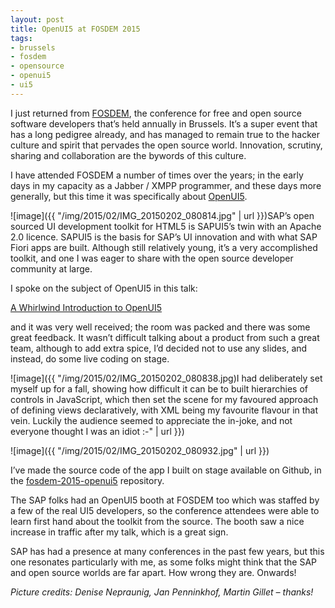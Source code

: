 ```yaml
---
layout: post
title: OpenUI5 at FOSDEM 2015
tags:
- brussels
- fosdem
- opensource
- openui5
- ui5
---
```



I just returned from [FOSDEM](http://fosdem.org), the conference for free and open source software developers that’s held annually in Brussels. It’s a super event that has a long pedigree already, and has managed to remain true to the hacker culture and spirit that pervades the open source world. Innovation, scrutiny, sharing and collaboration are the bywords of this culture.

I have attended FOSDEM a number of times over the years; in the early days in my capacity as a Jabber / XMPP programmer, and these days more generally, but this time it was specifically about [OpenUI5](http://openui5.org).

![image]({{ "/img/2015/02/IMG_20150202_080814.jpg" | url }})SAP’s open sourced UI development toolkit for HTML5 is SAPUI5’s twin with an Apache 2.0 licence. SAPUI5 is the basis for SAP’s UI innovation and with what SAP Fiori apps are built. Although still relatively young, it’s a very accomplished toolkit, and one I was eager to share with the open source developer community at large.

I spoke on the subject of OpenUI5 in this talk:

[A Whirlwind Introduction to OpenUI5](http://lanyrd.com/2015/fosdem/sdhcrp/)

and it was very well received; the room was packed and there was some great feedback. It wasn’t difficult talking about a product from such a great team, although to add extra spice, I’d decided not to use any slides, and instead, do some live coding on stage.

![image]({{ "/img/2015/02/IMG_20150202_080838.jpg)I had deliberately set myself up for a fall, showing how difficult it can be to built hierarchies of controls in JavaScript, which then set the scene for my favoured approach of defining views declaratively, with XML being my favourite flavour in that vein. Luckily the audience seemed to appreciate the in-joke, and not everyone thought I was an idiot :-" | url }})

![image]({{ "/img/2015/02/IMG_20150202_080932.jpg" | url }})

I’ve made the source code of the app I built on stage available on Github, in the [fosdem-2015-openui5](https://github.com/qmacro/fosdem-2015-openui5) repository.

The SAP folks had an OpenUI5 booth at FOSDEM too which was staffed by a few of the real UI5 developers, so the conference attendees were able to learn first hand about the toolkit from the source. The booth saw a nice increase in traffic after my talk, which is a great sign.

SAP has had a presence at many conferences in the past few years, but this one resonates particularly with me, as some folks might think that the SAP and open source worlds are far apart. How wrong they are. Onwards!

*Picture credits: Denise Nepraunig, Jan Penninkhof, Martin Gillet – thanks!*


